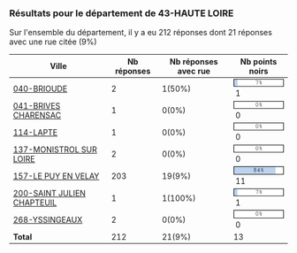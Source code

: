 ### Résultats pour le département de 43-HAUTE LOIRE

Sur l'ensemble du département, il y a eu 212 réponses dont 21 réponses avec une rue citée (9%)

| Ville | Nb réponses | Nb réponses avec rue | Nb points noirs |
|-------------|-------------|----------------------|-----------------|
|<a href='040-BRIOUDE.md'>040-BRIOUDE</a>|2|1(50%)|<img src="../../img/bar_7.gif" />&nbsp;1|
|<a href='041-BRIVES CHARENSAC.md'>041-BRIVES CHARENSAC</a>|1|0(0%)|<img src="../../img/bar_0.gif" />&nbsp;0|
|<a href='114-LAPTE.md'>114-LAPTE</a>|1|0(0%)|<img src="../../img/bar_0.gif" />&nbsp;0|
|<a href='137-MONISTROL SUR LOIRE.md'>137-MONISTROL SUR LOIRE</a>|2|0(0%)|<img src="../../img/bar_0.gif" />&nbsp;0|
|<a href='157-LE PUY EN VELAY.md'>157-LE PUY EN VELAY</a>|203|19(9%)|<img src="../../img/bar_84.gif" />&nbsp;11|
|<a href='200-SAINT JULIEN CHAPTEUIL.md'>200-SAINT JULIEN CHAPTEUIL</a>|1|1(100%)|<img src="../../img/bar_7.gif" />&nbsp;1|
|<a href='268-YSSINGEAUX.md'>268-YSSINGEAUX</a>|2|0(0%)|<img src="../../img/bar_0.gif" />&nbsp;0|
| **Total** |212|21(9%)|13|
